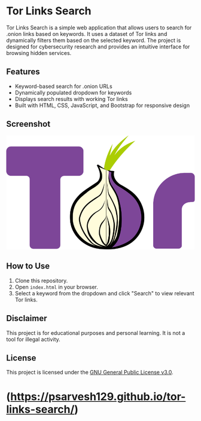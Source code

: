 # Tor Links Search

Tor Links Search is a simple web application that allows users to search for .onion links based on keywords. It uses a dataset of Tor links and dynamically filters them based on the selected keyword. The project is designed for cybersecurity research and provides an intuitive interface for browsing hidden services.

## Features
- Keyword-based search for .onion URLs
- Dynamically populated dropdown for keywords
- Displays search results with working Tor links
- Built with HTML, CSS, JavaScript, and Bootstrap for responsive design

## Screenshot
![Tor Links Search](pngegg.png)

## How to Use
1. Clone this repository.
2. Open `index.html` in your browser.
3. Select a keyword from the dropdown and click "Search" to view relevant Tor links.

## Disclaimer
This project is for educational purposes and personal learning. It is not a tool for illegal activity.

## License
This project is licensed under the [GNU General Public License v3.0](LICENSE).

# (https://psarvesh129.github.io/tor-links-search/)
